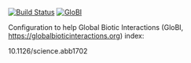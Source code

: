 [![Build Status](https://travis-ci.com/globalbioticinteractions/tmh-across-systems.svg)](https://travis-ci.com/globalbioticinteractions/tmh-across-systems) [![GloBI](http://api.globalbioticinteractions.org/interaction.svg?accordingTo=globi:globalbioticinteractions/tmh-across-systems)](http://globalbioticinteractions.org/?accordingTo=globi:globalbioticinteractions/tmh-across-systems)

Configuration to help Global Biotic Interactions (GloBI, https://globalbioticinteractions.org) index: 

10.1126/science.abb1702